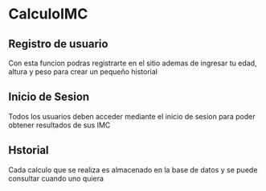 # CalculoIMC

## Registro de usuario
Con esta funcion podras registrarte en el sitio ademas de ingresar tu edad, altura y peso para crear un pequeño historial

## Inicio de Sesion
Todos los usuarios deben acceder mediante el inicio de sesion para poder obtener resultados de sus IMC

## Hstorial
Cada calculo que se realiza es almacenado en la base de datos y se puede consultar cuando uno quiera
